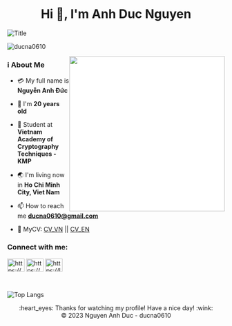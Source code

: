 
<h1 align="center">Hi 👋, I'm Anh Duc Nguyen</h1>

<img align="center" src="https://readme-typing-svg.herokuapp.com?font=Architects+Daughter&size=30&pause=700&color=A369F7FF&width=800&lines=😍Welcome+to+my+Github+profile!!;Hi👋!!!+I'm+Anh+Duc+Nguyen;I'm+pleased+you+to+spend+time+viewing+my+profile💕!!!" alt="Title"></img>

<p align="left"> <img src="https://komarev.com/ghpvc/?username=ducna0610&label=Profile%20views&color=0e75b6&style=flat" alt="ducna0610" /> </p>

<!--Introduction-->
<img align="right" style="display: block;-webkit-user-select: none;margin: auto;cursor: zoom-in;background-color: hsl(0, 0%, 100%);"    src="https://media.giphy.com/media/BuReg1EyvWaac/giphy.gif" width="360">

### ℹ️ About Me

- 💳 My full name is **Nguyễn Anh Đức**

- 🍰 I'm **20 years old**

- 🏫 Student at **Vietnam Academy of Cryptography Techniques - KMP**

- 🌏 I'm living now in **Ho Chi Minh City, Viet Nam**

- 📫 How to reach me **ducna0610@gmail.com**

- 📄 MyCV: [CV_VN]([https://www.topcv.vn/xem-cv/BFpRVlMFCwYGB1BcUAMBUQYNBAQFBAJXX1EABQ6649]) || [CV_EN]([https://www.topcv.vn/xem-cv/CgZVBFQEAF0LCQMNBlBRAAFSVFMAWgUEUwVQVw7342])

<h3 align="left">Connect with me:</h3>
<p align="left">
 <a href="https://www.linkedin.com/in/ducna0610" target="blank"><img align="center" src="https://raw.githubusercontent.com/rahuldkjain/github-profile-readme-generator/master/src/images/icons/Social/linked-in-alt.svg" alt="https://www.linkedin.com/in/ducna0610" height="30" width="40" /></a>
 <a href="https://www.facebook.com/ducna0610" target="blank"><img align="center" src="https://raw.githubusercontent.com/rahuldkjain/github-profile-readme-generator/master/src/images/icons/Social/facebook.svg" alt="https://www.facebook.com/ducna0610" height="30" width="40" /></a>
 <a href="https://leetcode.com/ducna0610" target="blank"><img align="center" src="https://raw.githubusercontent.com/rahuldkjain/github-profile-readme-generator/master/src/images/icons/Social/leet-code.svg" alt="https://leetcode.com/ducna0610" height="30" width="40" /></a>
</p>
</br>

![Top Langs](https://github-readme-stats.vercel.app/api/top-langs/?username=ducna0610&layout=compact&text_color=daf7dc&bg_color=222222)


 <div align="center">
  :heart_eyes: Thanks for watching my profile! Have a nice day! :wink: <br/>
  &copy; 2023 Nguyen Anh Duc - ducna0610
</div>

